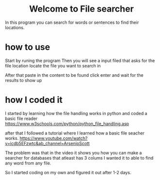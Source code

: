 <h1 align="center"> Welcome to File searcher </h1>
In this program you can search for words or sentences to find their locations. 

# how to use

Start by runing the program
Then you will see a input filed that asks for the file location
locate the file you want to search in

After that paste in the content to be found
click enter and wait for the results to show up

# how I coded it
I started by learning how the file handling works in python and coded a basic file reader
https://www.w3schools.com/python/python_file_handling.asp

after that I followed a tutorial where I learned how a basic file seacher works.
https://www.youtube.com/watch?v=icdb5EFzwtc&ab_channel=ArsenioScott

The problem was that in the video it shows you how you can make a searcher for databases that atleast has 3 colums
I wanted it to able to find any word from any file. 

So I started coding on my own and figured it out after 1-2 days.
